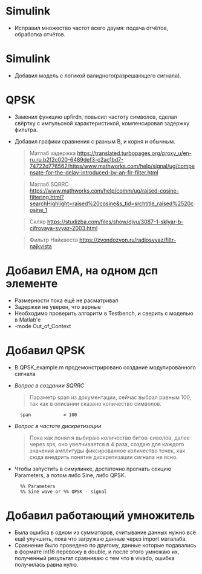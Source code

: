 # Simulink
+ Исправил множество частот всего двумя: подача отчётов, обработка отчётов.

# Simulink
+ Добавил модель с логикой валидного(разрешающего сигнала).

# __QPSK__
+ Заменил функцию upfirdn, повысил частоту символов, сделал свёртку с импульсной характеристикой, компенсировал задержку фильтра.
+ Добавил графики сравнения с разным B, и корня и обычным.
	> Матлаб задержка <https://translated.turbopages.org/proxy_u/en-ru.ru.b2f2c020-6489def3-c2ac1bd7-74722d776562/https/www.mathworks.com/help/signal/ug/compensate-for-the-delay-introduced-by-an-fir-filter.html>

	> Матлаб SQRRC <https://www.mathworks.com/help/comm/ug/raised-cosine-filtering.html?searchHighlight=raised%20cosine&s_tid=srchtitle_raised%2520cosine_1>

	> Скляр <https://studizba.com/files/show/djvu/3087-1-sklyar-b-cifrovaya-svyaz-2003.html>

	> Фильтр Найквеста <https://zvondozvon.ru/radiosvyaz/filtr-najkvista> 

# __Добавил EMA, на одном дсп элементе__
+ Размерности пока ещё не расматривал
+ Задержки не уверен, что верные
+ Необходимо проверить алгоритм в Testbench, и сверить с моделью в Matlab'e 
+ -mode Out_of_Context

# __Добавил QPSK__

+ В QPSK_example.m продемонстрировано создание модулированного сигнала
+ *Вопрос в создании SQRRC*
	> Параметр span из документации, сейчас выбрал равным 100, так как в описании сказано количество символов.
	
		span            = 100

+ *Вопрос в частоте дискретизации*
	> Пока как понял я выбираю количество битов-сиволов, далее через sps, оно увелчивается в 4 раза, создаю для каждого значения амплитуды фиксированное количество точек, как сюда внедрить понятие дискретизации сигнала не ясно.
+ Чтобы запустить в симулинке, достаточно прогнать секцию Parameters, а потом либо Sine, либо QPSK.

		%% Parameters
		%% Sine wave or %% QPSK - signal
# __Добавил работающий умножитель__
+ Была ошибка в одном из сумматоров, считывание данных нужно всё ещё улучшить, пока что загружаю данные через import маталаба.
+ Сравнение было проведено по другому, данные которые подавались в формате int16 перевожу в double, и после этого умножаю их, полученный результат сравниваю с тем что в vivado, ошибка получилась равна нулю.

